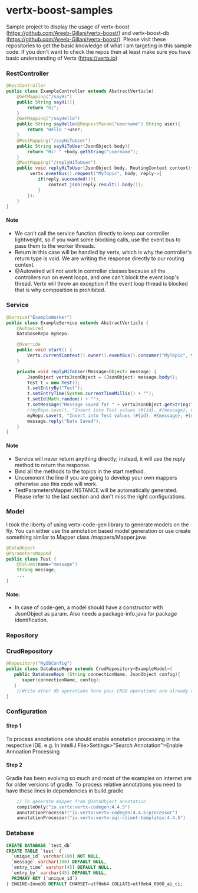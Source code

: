 # vertx-boost-samples
Sample project to display the usage of vertx-boost (https://github.com/Areeb-Gillani/vertx-boost/) and vertx-boost-db (https://github.com/Areeb-Gillani/vertx-boost/). Please visit these repositories to get the basic knowledge of what I am targeting in this sample code. If you don't want to check the repos then at least make sure you have basic understanding of Vertx (https://vertx.io)

### RestController
```java
@RestController
public class ExampleController extends AbstractVerticle{
    @GetMapping("/sayHi")
    public String sayHi(){
        return "hi";
    }
    @GetMapping("/sayHello")
    public String sayHello(@RequestParam("username") String user){
        return "Hello "+user;
    }
    @PostMapping("/sayHiToUser")
    public String sayHiToUser(JsonObject body){
        return "Hi! " +body.getString("username");
    }
    @PostMapping("/replyHiToUser")
    public void replyHiToUser(JsonObject body, RoutingContext context){
         vertx.eventBus().request("MyTopic", body, reply->{
            if(reply.succeeded()){
                context.json(reply.result().body());
            }
        });
    }
}
```
#### Note
- We can't call the service function directly to keep our controller lightweight, so if you want some blocking calls, use the event bus to pass them to the worker threads.
- Return in this case will be handled by vertx, which is why the controller's return type is void. We are writing the response directly to our routing context.
- @Autowired will not work in controller classes because all the controllers run on event loops, and one can't block the event loop's thread. Vertx will throw an exception if the event loop thread is blocked that is why composition is prohibited.
 
### Service
```java
@Service("ExampleWorker")
public class ExampleService extends AbstractVerticle {
    @Autowired
    DatabaseRepo myRepo;

    @Override
    public void start() {
        Vertx.currentContext().owner().eventBus().consumer("MyTopic", this::replyHiToUser);
    }

    private void replyHiToUser(Message<Object> message) {
        JsonObject vertxJsonObject = (JsonObject) message.body();
        Test t = new Test();
        t.setEntryBy("Test");
        t.setEntryTime(System.currentTimeMillis() + "");
        t.setId(Math.random() + "");
        t.setMessage("Message saved for " + vertxJsonObject.getString("username"));
        //myRepo.save(t, "Insert into Test values (#{id}, #{message}, #{entry_by}, #{entry_time})", Mapper.getTestMapper());
        myRepo.save(t, "Insert into Test values (#{id}, #{message}, #{entry_by}, #{entry_time})", TestParametersMapper.INSTANCE);
        message.reply("Data Saved");
    }
}
```
#### Note
- Service will never return anything directly; instead, it will use the reply method to return the response.
- Bind all the methods to the topics in the start method.
- Uncomment the line if you are going to develop your own mappers otherwise use this code will work.
- TestParametersMapper.INSTANCE will be automatically generated. Please refer to the last section and don't miss the right configurations.
### Model
I took the liberty of using vertx-code-gen library to generate models on the fly. You can either use the annotation based model generation or use create something similar to Mapper class /mappers/Mapper.java
```java
@DataObject
@ParametersMapped
public class Test {
    @Column(name="message")
    String message;
    ...
}
```
#### Note:
- In case of code-gen, a model should have a constructor with JsonObject as param. Also needs a package-info.java for package identification.
### Repository
### CrudRepository
```java
@Repository("MyDbConfig")
public class DatabaseRepo extends CrudRepository<ExampleModel>{
   public DatabaseRepo (String connectionName, JsonObject config){
      super(connectionName, config);
   }
    //Write other db operations here your CRUD operations are already covered above 
}
```
### Configuration
#### Step 1
To process annotations one should enable annotation processing in the respective IDE. e.g. In intelliJ File>Settings>"Search Annotation">Enable Annoation Processing
#### Step 2
Gradle has been evolving so much and most of the examples on internet are for older versions of gradle. To process relative annotations you need to have these lines in dependencies in build.gradle
```kotlin
    // To generate mapper from @DataObject annotation
    compileOnly("io.vertx:vertx-codegen:4.4.5")
    annotationProcessor("io.vertx:vertx-codegen:4.4.5:processor")
    annotationProcessor("io.vertx:vertx-sql-client-templates:4.4.5")
```
### Database
```sql
CREATE DATABASE `test_db`
CREATE TABLE `test` (
  `unique_id` varchar(100) NOT NULL,
  `message` varchar(100) DEFAULT NULL,
  `entry_time` varchar(45) DEFAULT NULL,
  `entry_by` varchar(45) DEFAULT NULL,
  PRIMARY KEY (`unique_id`)
) ENGINE=InnoDB DEFAULT CHARSET=utf8mb4 COLLATE=utf8mb4_0900_ai_ci;
```

